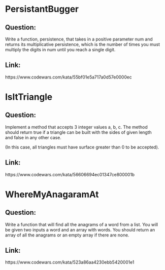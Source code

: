 <h1>PersistantBugger</h1>
<h2>Question:</h2>Write a function, persistence, that takes in a positive parameter num and returns its multiplicative persistence, which is the number of times you must multiply the digits in num until you reach a single digit.
<h2>Link:</h2>https://www.codewars.com/kata/55bf01e5a717a0d57e0000ec


<h1>IsItTriangle</h1>
<h2>Question:</h2>Implement a method that accepts 3 integer values a, b, c. The method should return true if a triangle can be built with the sides of given length and false in any other case.

(In this case, all triangles must have surface greater than 0 to be accepted).


<h2>Link:</h2>https://www.codewars.com/kata/56606694ec01347ce800001b


<h1>WhereMyAnagaramAt</h1>
<h2>Question:</h2>Write a function that will find all the anagrams of a word from a list. You will be given two inputs a word and an array with words. You should return an array of all the anagrams or an empty array if there are none. 
<h2>Link:</h2>https://www.codewars.com/kata/523a86aa4230ebb5420001e1

